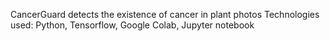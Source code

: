  CancerGuard detects the existence of cancer in plant photos
 Technologies used: Python, Tensorflow, Google Colab, Jupyter notebook

